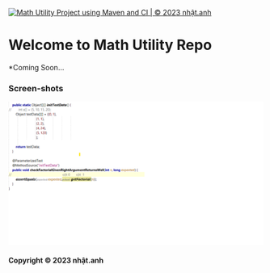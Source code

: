 [![Math Utility Project using Maven and CI | © 2023 nhật.anh](https://github.com/NhatAnh9/math-util-mvn/actions/workflows/mathutil.yml/badge.svg)](https://github.com/NhatAnh9/math-util-mvn/actions/workflows/mathutil.yml)
# Welcome to Math Utility Repo

*Coming Soon...
### Screen-shots
![DDT Source with JUnit](https://github.com/NhatAnh9/math-util-mvn/blob/main/screenshots/DDT%20Source%20with%20JUnit.png)
#### Copyright &#169; 2023 nhật.anh